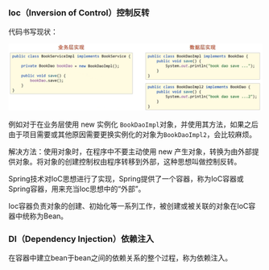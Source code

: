 ### Ioc（Inversion of Control）控制反转

代码书写现状：

<img src=".\pictures\代码书写.png" alt="代码书写" style="zoom:150%;" />

例如对于在业务层使用 new 实例化 `BookDaoImpl`对象，并使用其方法，如果之后由于项目需要或其他原因需要更换实例化的对象为`BookDaoImpl2`，会比较麻烦。

解决方法：使用对象时，在程序中不要主动使用 new 产生对象，转换为由外部提供对象。将对象的创建控制权由程序转移到外部，这种思想叫做控制反转。

Spring技术对IoC思想进行了实现，Spring提供了一个容器，称为IoC容器或Spring容器，用来充当Ioc思想中的“外部”。

Ioc容器负责对象的创建、初始化等一系列工作，被创建或被关联的对象在IoC容器中统称为Bean。

### DI（Dependency Injection）依赖注入

在容器中建立bean于bean之间的依赖关系的整个过程，称为依赖注入。